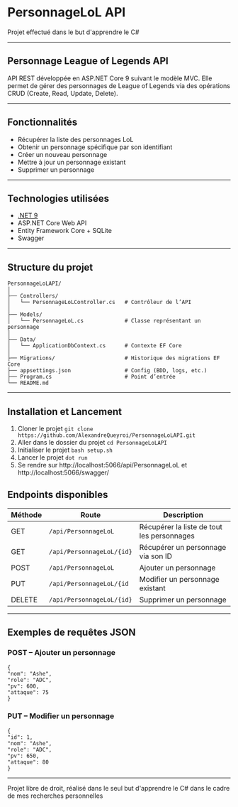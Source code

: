 # PersonnageLoL API
Projet effectué dans le but d'apprendre le C#

---
## Personnage League of Legends API

API REST développée en ASP.NET Core 9 suivant le modèle MVC.
Elle permet de gérer des personnages de League of Legends via des opérations CRUD (Create, Read, Update, Delete).

---
## Fonctionnalités

- Récupérer la liste des personnages LoL
- Obtenir un personnage spécifique par son identifiant
- Créer un nouveau personnage
- Mettre à jour un personnage existant
- Supprimer un personnage
---
## Technologies utilisées

- [.NET 9](https://dotnet.microsoft.com/)
- ASP.NET Core Web API
- Entity Framework Core + SQLite
- Swagger

---
## Structure du projet
```
PersonnageLoLAPI/
│
├── Controllers/
│   └── PersonnageLoLController.cs   # Contrôleur de l’API
│
├── Models/
│   └── PersonnageLoL.cs             # Classe représentant un personnage
│
├── Data/
│   └── ApplicationDbContext.cs      # Contexte EF Core
│
├── Migrations/                      # Historique des migrations EF Core
├── appsettings.json                 # Config (BDD, logs, etc.)
├── Program.cs                       # Point d’entrée
└── README.md
```
---
## Installation et Lancement
1. Cloner le projet ``git clone https://github.com/AlexandreQueyroi/PersonnageLoLAPI.git``
2. Aller dans le dossier du projet ``cd PersonnageLoLAPI``
3. Initialiser le projet ``bash setup.sh``
4. Lancer le projet ``dot run``
5. Se rendre sur http://localhost:5066/api/PersonnageLoL et http://localhost:5066/swagger/

## Endpoints disponibles

| Méthode | Route                     | Description                                |
|---------|---------------------------|--------------------------------------------|
| GET     | `/api/PersonnageLoL`      | Récupérer la liste de tout les personnages |
| GET     | `/api/PersonnageLoL/{id}` | Récupérer un personnage via son ID         |
| POST    | `/api/PersonnageLoL`      | Ajouter un personnage                      |
| PUT     | `/api/PersonnageLoL/{id`  | Modifier un personnage existant            |
| DELETE  | `/api/PersonnageLoL/{id}` | Supprimer un personnage                    |

---
## Exemples de requêtes JSON

### POST – Ajouter un personnage
```
{
"nom": "Ashe",
"role": "ADC",
"pv": 600,
"attaque": 75
}
```

### PUT – Modifier un personnage
```
{
"id": 1,
"nom": "Ashe",
"role": "ADC",
"pv": 650,
"attaque": 80
}
```

---

Projet libre de droit, réalisé dans le seul but d'apprendre le C# dans le cadre de mes recherches personnelles